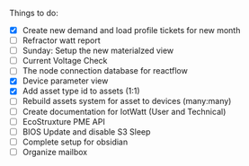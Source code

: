 
Things to do:
- [x] Create new demand and load profile tickets for new month
- [ ] Refractor watt report
- [ ] Sunday: Setup the new materialzed view
- [ ] Current Voltage Check 
- [ ] The node connection database for reactflow
- [x] Device parameter view
- [x] Add asset type id to assets (1:1)
- [ ] Rebuild assets system for asset to devices (many:many)
- [ ] Create documentation for IotWatt (User and Technical)
- [ ] EcoStruxture PME API
- [ ] BIOS Update and disable S3 Sleep
- [ ] Complete setup for obsidian
- [ ] Organize mailbox